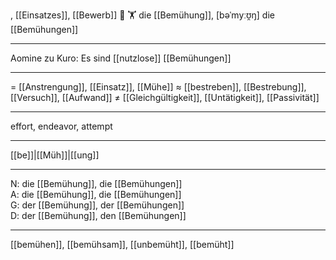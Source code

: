, [[Einsatzes]], [[Bewerb]]
🔴 🏋️ die [[Bemühung]], [bəˈmyːʊ̯ŋ]
die [[Bemühungen]]

---
Aomine zu Kuro: Es sind [[nutzlose]] [[Bemühungen]]


---
= [[Anstrengung]], [[Einsatz]], [[Mühe]]
≈ [[bestreben]], [[Bestrebung]], [[Versuch]], [[Aufwand]]
≠ [[Gleichgültigkeit]], [[Untätigkeit]], [[Passivität]]

---
effort, endeavor, attempt

---
[[be]]|[[Müh]]|[[ung]]

---
N: die [[Bemühung]], die [[Bemühungen]]  
A: die [[Bemühung]], die [[Bemühungen]]  
G: der [[Bemühung]], der [[Bemühungen]]  
D: der [[Bemühung]], den [[Bemühungen]]  

---
[[bemühen]], [[bemühsam]], [[unbemüht]], [[bemüht]]